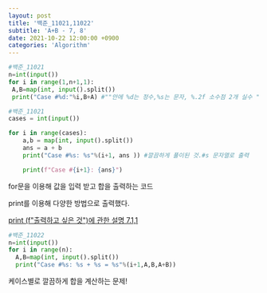 ```yaml
---
layout: post
title: '백준_11021,11022'
subtitle: 'A+B - 7, 8'
date: 2021-10-22 12:00:00 +0900
categories: 'Algorithm'
---
```


```python
#백준_11021
n=int(input())
for i in range(1,n+1,1):
 A,B=map(int, input().split())
 print("Case #%d:"%i,B+A) #""안에 %d는 정수,%s는 문자, %.2f 소수점 2개 실수 ""끝나고 바로 %변수명/ 여러개는 %(a,b)
```



```python
#백준_11021
cases = int(input())

for i in range(cases):
    a,b = map(int, input().split())
    ans = a + b
    print("Case #%s: %s"%(i+1, ans )) #깔끔하게 풀이된 것.#s 문자열로 출력

    print(f"Case #{i+1}: {ans}")
```



for문을 이용해 값을 입력 받고 합을 출력하는 코드

print를 이용해 다양한 방법으로 출력했다. 

[print (f"출력하고 싶은 것")에 관한 설명 7.1,1](https://docs.python.org/ko/3/tutorial/inputoutput.html)

```python
#백준_11022
n=int(input())
for i in range(n):
  A,B=map(int, input().split())
  print("Case #%s: %s + %s = %s"%(i+1,A,B,A+B))
```

케이스별로 깔끔하게 합을 계산하는 문제!



